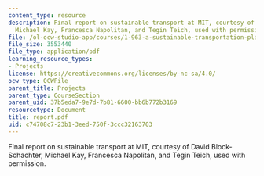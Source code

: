 ```yaml
---
content_type: resource
description: Final report on sustainable transport at MIT, courtesy of David Block-Schachter,
  Michael Kay, Francesca Napolitan, and Tegin Teich, used with permission.
file: /ol-ocw-studio-app/courses/1-963-a-sustainable-transportation-plan-for-mit-spring-2007/c74708c723b13eed750f3ccc32163703_report.pdf
file_size: 3553440
file_type: application/pdf
learning_resource_types:
- Projects
license: https://creativecommons.org/licenses/by-nc-sa/4.0/
ocw_type: OCWFile
parent_title: Projects
parent_type: CourseSection
parent_uid: 37b5eda7-9e7d-7b81-6600-bb6b772b3169
resourcetype: Document
title: report.pdf
uid: c74708c7-23b1-3eed-750f-3ccc32163703
---
```

Final report on sustainable transport at MIT, courtesy of David Block-Schachter, Michael Kay, Francesca Napolitan, and Tegin Teich, used with permission.